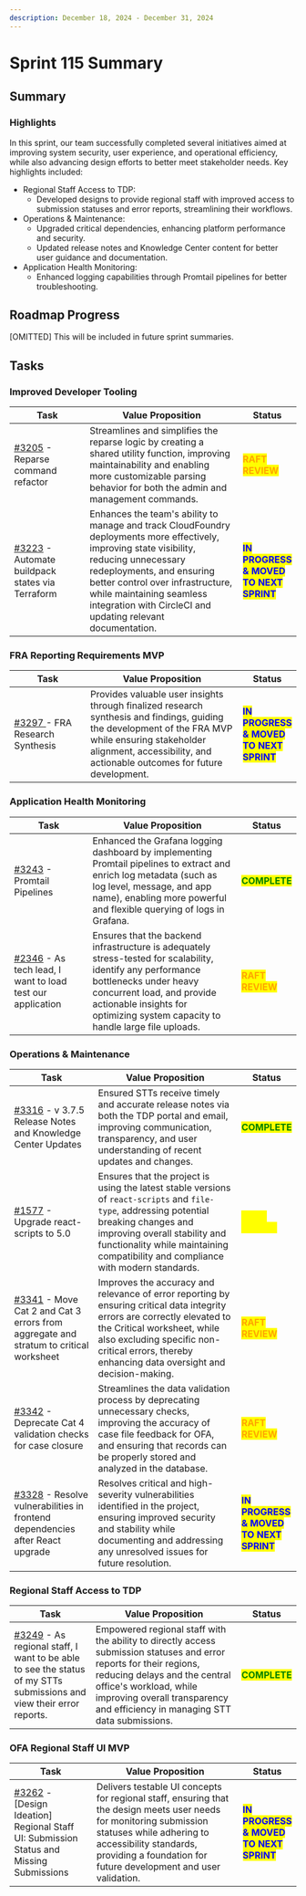 ```yaml
---
description: December 18, 2024 - December 31, 2024
---
```


# Sprint 115 Summary

## Summary

### Highlights

In this sprint, our team successfully completed several initiatives aimed at improving system security, user experience, and operational efficiency, while also advancing design efforts to better meet stakeholder needs. Key highlights included:

* Regional Staff Access to TDP:
  * Developed designs to provide regional staff with improved access to submission statuses and error reports, streamlining their workflows.
* Operations & Maintenance:
  * Upgraded critical dependencies, enhancing platform performance and security.
  * Updated release notes and Knowledge Center content for better user guidance and documentation.
* Application Health Monitoring:
  * Enhanced logging capabilities through Promtail pipelines for better troubleshooting.

## Roadmap Progress&#x20;

\[OMITTED] This will be included in future sprint summaries.

## Tasks

### Improved Developer Tooling

<table><thead><tr><th width="176">Task</th><th width="445">Value Proposition</th><th>Status</th></tr></thead><tbody><tr><td><a href="https://app.zenhub.com/workspaces/sprint-board-5f18ab06dfd91c000f7e682e/issues/gh/raft-tech/tanf-app/3205">#3205</a> - Reparse command refactor</td><td>Streamlines and simplifies the reparse logic by creating a shared utility function, improving maintainability and enabling more customizable parsing behavior for both the admin and management commands.</td><td><mark style="color:orange;"><strong>RAFT REVIEW</strong></mark></td></tr><tr><td><a href="https://app.zenhub.com/workspaces/sprint-board-5f18ab06dfd91c000f7e682e/issues/gh/raft-tech/tanf-app/3223">#3223</a> - Automate buildpack states via Terraform</td><td>Enhances the team's ability to manage and track CloudFoundry deployments more effectively, improving state visibility, reducing unnecessary redeployments, and ensuring better control over infrastructure, while maintaining seamless integration with CircleCI and updating relevant documentation.</td><td><mark style="color:blue;"><strong>IN PROGRESS &#x26; MOVED TO NEXT SPRINT</strong></mark></td></tr></tbody></table>

### FRA Reporting Requirements MVP

<table><thead><tr><th width="176">Task</th><th width="445">Value Proposition</th><th>Status</th></tr></thead><tbody><tr><td><a href="https://app.zenhub.com/workspaces/sprint-board-5f18ab06dfd91c000f7e682e/issues/gh/raft-tech/tanf-app/3297">#3297 </a>- FRA Research Synthesis</td><td>Provides valuable user insights through finalized research synthesis and findings, guiding the development of the FRA MVP while ensuring stakeholder alignment, accessibility, and actionable outcomes for future development.</td><td><mark style="color:blue;"><strong>IN PROGRESS &#x26; MOVED TO NEXT SPRINT</strong></mark></td></tr></tbody></table>

### Application Health Monitoring

<table><thead><tr><th width="176">Task</th><th width="445">Value Proposition</th><th>Status</th></tr></thead><tbody><tr><td><a href="https://app.zenhub.com/workspaces/sprint-board-5f18ab06dfd91c000f7e682e/issues/gh/raft-tech/tanf-app/3243">#3243</a> - Promtail Pipelines</td><td>Enhanced the Grafana logging dashboard by implementing Promtail pipelines to extract and enrich log metadata (such as log level, message, and app name), enabling more powerful and flexible querying of logs in Grafana.</td><td><mark style="color:green;"><strong>COMPLETE</strong></mark></td></tr><tr><td><a href="https://app.zenhub.com/workspaces/sprint-board-5f18ab06dfd91c000f7e682e/issues/gh/raft-tech/tanf-app/2346">#2346</a> - As tech lead, I want to load test our application</td><td>Ensures that the backend infrastructure is adequately stress-tested for scalability, identify any performance bottlenecks under heavy concurrent load, and provide actionable insights for optimizing system capacity to handle large file uploads.</td><td><mark style="color:orange;"><strong>RAFT REVIEW</strong></mark></td></tr></tbody></table>

### Operations & Maintenance

<table><thead><tr><th width="176">Task</th><th width="445">Value Proposition</th><th>Status</th></tr></thead><tbody><tr><td><a href="https://app.zenhub.com/workspaces/sprint-board-5f18ab06dfd91c000f7e682e/issues/gh/raft-tech/tanf-app/3316">#3316</a> - v 3.7.5 Release Notes and Knowledge Center Updates</td><td>Ensured STTs receive timely and accurate release notes via both the TDP portal and email, improving communication, transparency, and user understanding of recent updates and changes.</td><td><mark style="color:green;"><strong>COMPLETE</strong></mark></td></tr><tr><td><a href="https://app.zenhub.com/workspaces/sprint-board-5f18ab06dfd91c000f7e682e/issues/gh/raft-tech/tanf-app/1577">#1577</a> - Upgrade react-scripts to 5.0</td><td>Ensures that the project is using the latest stable versions of <code>react-scripts</code> and <code>file-type</code>, addressing potential breaking changes and improving overall stability and functionality while maintaining compatibility and compliance with modern standards.</td><td><mark style="color:yellow;"><strong>QASP REVIEW</strong></mark></td></tr><tr><td><a href="https://app.zenhub.com/workspaces/sprint-board-5f18ab06dfd91c000f7e682e/issues/gh/raft-tech/tanf-app/3341">#3341</a> - Move Cat 2 and Cat 3 errors from aggregate and stratum to critical worksheet</td><td>Improves the accuracy and relevance of error reporting by ensuring critical data integrity errors are correctly elevated to the Critical worksheet, while also excluding specific non-critical errors, thereby enhancing data oversight and decision-making.</td><td><mark style="color:orange;"><strong>RAFT REVIEW</strong></mark></td></tr><tr><td><a href="https://app.zenhub.com/workspaces/sprint-board-5f18ab06dfd91c000f7e682e/issues/gh/raft-tech/tanf-app/3342">#3342</a> - Deprecate Cat 4 validation checks for case closure</td><td>Streamlines the data validation process by deprecating unnecessary checks, improving the accuracy of case file feedback for OFA, and ensuring that records can be properly stored and analyzed in the database.</td><td><mark style="color:orange;"><strong>RAFT REVIEW</strong></mark></td></tr><tr><td><a href="https://app.zenhub.com/workspaces/sprint-board-5f18ab06dfd91c000f7e682e/issues/gh/raft-tech/tanf-app/3328">#3328</a> - Resolve vulnerabilities in frontend dependencies after React upgrade</td><td>Resolves critical and high-severity vulnerabilities identified in the project, ensuring improved security and stability while documenting and addressing any unresolved issues for future resolution.</td><td><mark style="color:blue;"><strong>IN PROGRESS &#x26; MOVED TO NEXT SPRINT</strong></mark></td></tr></tbody></table>

### Regional Staff Access to TDP

<table><thead><tr><th width="176">Task</th><th width="445">Value Proposition</th><th>Status</th></tr></thead><tbody><tr><td><a href="https://app.zenhub.com/workspaces/sprint-board-5f18ab06dfd91c000f7e682e/issues/gh/raft-tech/tanf-app/3249">#3249</a> - As regional staff, I want to be able to see the status of my STTs submissions and view their error reports.</td><td>Empowered regional staff with the ability to directly access submission statuses and error reports for their regions, reducing delays and the central office's workload, while improving overall transparency and efficiency in managing STT data submissions.</td><td><mark style="color:green;"><strong>COMPLETE</strong></mark></td></tr></tbody></table>

### OFA Regional Staff UI MVP

<table><thead><tr><th width="176">Task</th><th width="445">Value Proposition</th><th>Status</th></tr></thead><tbody><tr><td><a href="https://app.zenhub.com/workspaces/sprint-board-5f18ab06dfd91c000f7e682e/issues/gh/raft-tech/tanf-app/3262">#3262</a> - [Design Ideation] Regional Staff UI: Submission Status and Missing Submissions</td><td>Delivers testable UI concepts for regional staff, ensuring that the design meets user needs for monitoring submission statuses while adhering to accessibility standards, providing a foundation for future development and user validation.</td><td><mark style="color:blue;"><strong>IN PROGRESS &#x26; MOVED TO NEXT SPRINT</strong></mark></td></tr></tbody></table>
